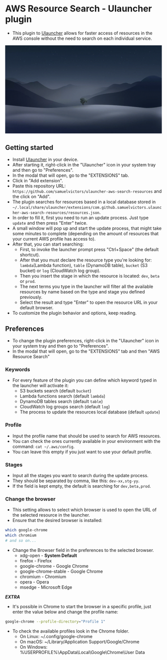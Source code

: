 # AWS Resource Search - Ulauncher plugin

- This plugin to [Ulauncher](https://ulauncher.io/) allows for faster access of resources in the AWS console without the need to search on each individual service.

![Demo of the plugin](images/demo.gif)

## Getting started

- Install [Ulauncher](https://ulauncher.io/#Download) in your device.
- After starting it, right-click in the "Ulauncher" icon in your system tray and then go to "Preferences".
- In the modal that will open, go to the "EXTENSIONS" tab.
- Click in "Add extension".
- Paste this repository URL: `https://github.com/samuelvictors/ulauncher-aws-search-resources` and the click on "Add".
- The plugin searches for resources based in a local database stored in `~/.local/share/ulauncher/extensions/com.github.samuelvictors.ulauncher-aws-search-resources/resources.json`.
- In order to fill it, first you need to run an update process. Just type `update` and then press "Enter" twice.
- A small window will pop up and start the update process, that might take some minutes to complete (depending on the amount of resources that your current AWS profile has access to).
- After that, you can start searching:
  - First, to invoke the launcher prompt press "Ctrl+Space" (the default shortcut).
  - After that you must declare the resource type you're looking for: `lambda`(Lambda function), `table` (DynamoDB table), `bucket` (S3 bucket) or `log` (CloudWatch log group).
  - Then you insert the stage in which the resource is located: `dev`, `beta` or `prod`.
  - The next terms you type in the launcher will filter all the available resources by name based on the type and stage you defined previously.
  - Select the result and type "Enter" to open the resource URL in your default browser.
- To customize the plugin behavior and options, keep reading.

## Preferences

- To change the plugin preferences, right-click in the "Ulauncher" icon in your system tray and then go to "Preferences".
- In the modal that will open, go to the "EXTENSIONS" tab and then "AWS Resource Search"

### Keywords

- For every feature of the plugin you can define which keyword typed in the launcher will activate it:
  - S3 buckets search (default `bucket`)
  - Lambda functions search (default `lambda`)
  - DynamoDB tables search (default `table`)
  - CloudWatch log groups search (default `log`)
  - The process to update the resources local database (default `update`)

### Profile

- Input the profile name that should be used to search for AWS resources.
- You can check the ones currently available in your environment with the command: `cat ~/.aws/config`.
- You can leave this empty if you just want to use your default profile.

### Stages

- Input all the stages you want to search during the update process.
- They should be separated by comma, like this: `dev-xx,stg-yy`.
- If the field is kept empty, the default is searching for `dev,beta,prod`.

### Change the browser

- This setting allows to select which browser is used to open the URL of the selected resource in the launcher.
- Ensure that the desired browser is installed:

```BASH
which google-chrome
which chromium
# and so on...
```

- Change the Browser field in the preferences to the selected browser.
  - xdg-open - **System Default**
  - firefox - Firefox
  - google-chrome - Google Chrome
  - google-chrome-stable - Google Chrome
  - chromium - Chromium
  - opera - Opera
  - msedge - Microsoft Edge

***EXTRA***

- It's possible in Chrome to start the browser in a specific profile, just enter the value below and change the profile name:

```BASH
google-chrome --profile-directory="Profile 1"
```

- To check the available profiles look in the Chrome folder.
  - On Linux: ~/.config/google-chrome
  - On macOS: ~/Library/Application Support/Google/Chrome
  - On Windows: %USERPROFILE%\AppData\Local\Google\Chrome\User Data
